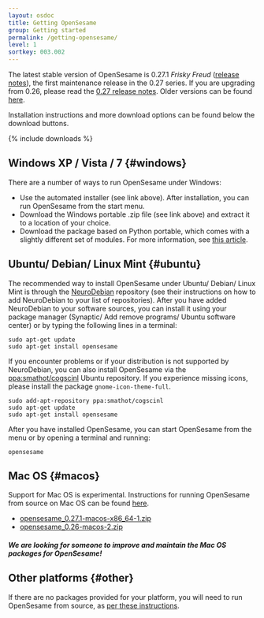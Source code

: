 ```yaml
---
layout: osdoc
title: Getting OpenSesame
group: Getting started
permalink: /getting-opensesame/
level: 1
sortkey: 003.002
---
```


The latest stable version of OpenSesame is 0.27.1 *Frisky Freud* ([release notes][]), the first maintenance release in the 0.27 series. If you are upgrading from 0.26, please read the [0.27 release notes][]. Older versions can be found [here][archive].

Installation instructions and more download options can be found below the download buttons.

{% include downloads %}

Windows XP / Vista / 7 {#windows}
----------------------

There are a number of ways to run OpenSesame under Windows:

- Use the automated installer (see link above). After installation, you can run OpenSesame from the start menu.
- Download the Windows portable .zip file (see link above) and extract it to a location of your choice.
- Download the package based on Python portable, which comes with a slightly different set of modules. For more information, see [this article][python-portable].

Ubuntu/ Debian/ Linux Mint {#ubuntu}
--------------------------

The recommended way to install OpenSesame under Ubuntu/ Debian/ Linux Mint is through the [NeuroDebian][] repository (see their instructions on how to add NeuroDebian to your list of repositories). After you have added NeuroDebian to your software sources, you can install it using your package manager (Synaptic/ Add remove programs/ Ubuntu software center) or by typing the following lines in a terminal:

	sudo apt-get update
	sudo apt-get install opensesame

If you encounter problems or if your distribution is not supported by NeuroDebian, you can also install OpenSesame via the [ppa:smathot/cogscinl][ppa-cogscinl] Ubuntu repository. If you experience missing icons, please install the package `gnome-icon-theme-full`.

	sudo add-apt-repository ppa:smathot/cogscinl
	sudo apt-get update
	sudo apt-get install opensesame

After you have installed OpenSesame, you can start OpenSesame from the menu or by opening a terminal and running:

	opensesame

Mac OS {#macos}
------

Support for Mac OS is experimental. Instructions for running OpenSesame from source on Mac OS can be found [here][macos-running-from-source].

- [opensesame\_0.27.1-macos-x86\_64-1.zip][macos-package-0.27.1]
- [opensesame_0.26-macos-2.zip][macos-package-0.26]

##### We are looking for someone to improve and maintain the Mac OS packages for OpenSesame!

Other platforms {#other}
---------------

If there are no packages provided for your platform, you will need to run OpenSesame from source, as [per these instructions][running-from-source].

[archive]: http://files.cogsci.nl/software/opensesame/
[macos-package-0.26]: http://files.cogsci.nl/software/opensesame/opensesame_0.26-macos-2.zip
[macos-package-0.27.1]: http://files.cogsci.nl/software/opensesame/opensesame_0.27.1-macos-x86_64-1.zip
[macos-running-from-source]: /getting-started/running-from-source#macos
[ppa-cogscinl]: https://launchpad.net/~smathot/+archive/cogscinl
[running-from-source]: /getting-started/running-from-source
[neurodebian]: http://neuro.debian.net/
[python-portable]: /getting-started/running-with-python-portable/
[0.27 release notes]: /notes/0.27
[release notes]: /notes/0.27.1
